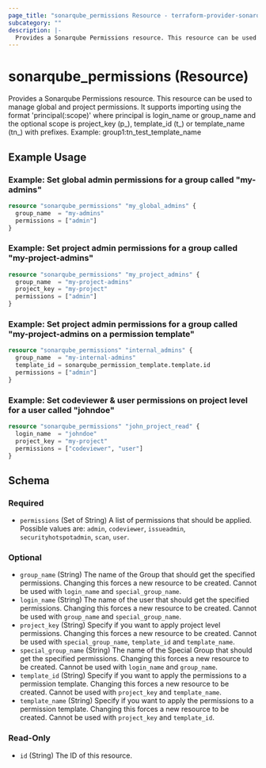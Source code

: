 ```yaml
---
page_title: "sonarqube_permissions Resource - terraform-provider-sonarqube"
subcategory: ""
description: |-
  Provides a Sonarqube Permissions resource. This resource can be used to manage global and project permissions. It supports importing using the format 'principal(:scope)' where principal is login_name or group_name and the optional scope is project_key (p_), template_id (t_) or template_name (tn_) with prefixes. Example: group1:tn_test_template_name
---
```


# sonarqube_permissions (Resource)

Provides a Sonarqube Permissions resource. This resource can be used to manage global and project permissions. It supports importing using the format 'principal(:scope)' where principal is login_name or group_name and the optional scope is project_key (p_), template_id (t_) or template_name (tn_) with prefixes. Example: group1:tn_test_template_name

## Example Usage

### Example: Set global admin permissions for a group called "my-admins"
```terraform
resource "sonarqube_permissions" "my_global_admins" {
  group_name  = "my-admins"
  permissions = ["admin"]
}
```

### Example: Set project admin permissions for a group called "my-project-admins"
```terraform
resource "sonarqube_permissions" "my_project_admins" {
  group_name  = "my-project-admins"
  project_key = "my-project"
  permissions = ["admin"]
}
```

### Example: Set project admin permissions for a group called "my-project-admins on a permission template"
```terraform
resource "sonarqube_permissions" "internal_admins" {
  group_name  = "my-internal-admins"
  template_id = sonarqube_permission_template.template.id
  permissions = ["admin"]
}
```

### Example: Set codeviewer & user permissions on project level for a user called "johndoe"
```terraform
resource "sonarqube_permissions" "john_project_read" {
  login_name  = "johndoe"
  project_key = "my-project"
  permissions = ["codeviewer", "user"]
}
```

<!-- schema generated by tfplugindocs -->
## Schema

### Required

- `permissions` (Set of String) A list of permissions that should be applied. Possible values are: `admin`, `codeviewer`, `issueadmin`, `securityhotspotadmin`, `scan`, `user`.

### Optional

- `group_name` (String) The name of the Group that should get the specified permissions. Changing this forces a new resource to be created. Cannot be used with `login_name` and `special_group_name`.
- `login_name` (String) The name of the user that should get the specified permissions. Changing this forces a new resource to be created. Cannot be used with `group_name` and `special_group_name`.
- `project_key` (String) Specify if you want to apply project level permissions. Changing this forces a new resource to be created. Cannot be used with `special_group_name`, `template_id` and `template_name`.
- `special_group_name` (String) The name of the Special Group that should get the specified permissions. Changing this forces a new resource to be created. Cannot be used with `login_name` and `group_name`.
- `template_id` (String) Specify if you want to apply the permissions to a permission template. Changing this forces a new resource to be created. Cannot be used with `project_key` and `template_name`.
- `template_name` (String) Specify if you want to apply the permissions to a permission template. Changing this forces a new resource to be created. Cannot be used with `project_key` and `template_id`.

### Read-Only

- `id` (String) The ID of this resource.
